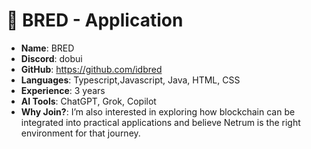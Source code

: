 #  🧑‍ BRED - Application

- **Name**: BRED
- **Discord**: dobui
- **GitHub**: https://github.com/idbred
- **Languages**: Typescript,Javascript, Java, HTML, CSS
- **Experience**: 3 years
- **AI Tools**: ChatGPT, Grok, Copilot
- **Why Join?**: I’m also interested in exploring how blockchain can be integrated into practical applications and believe Netrum is the right environment for that journey.
